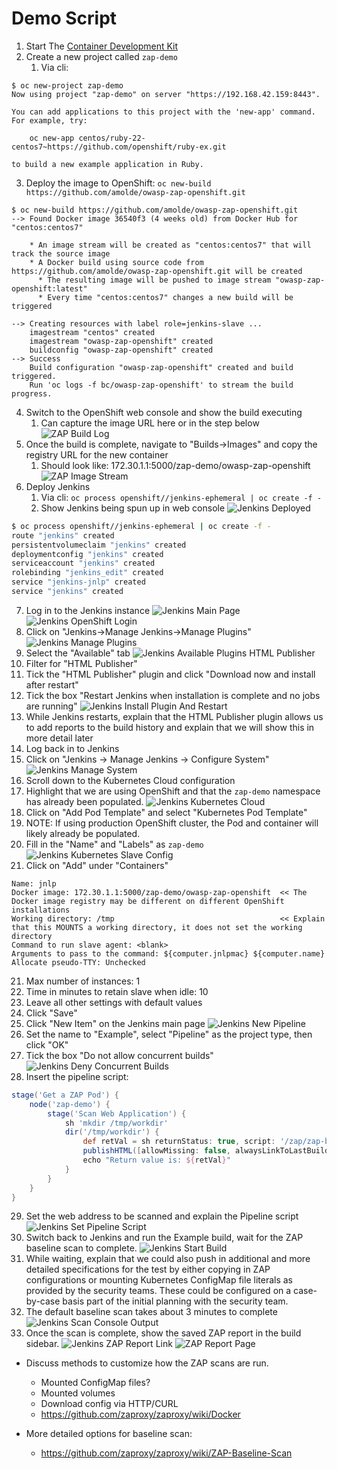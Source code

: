 # Demo Script

1. Start The [Container Development Kit](https://developers.redhat.com/products/cdk/download/)
2. Create a new project called `zap-demo`
   1. Via cli:
```
$ oc new-project zap-demo
Now using project "zap-demo" on server "https://192.168.42.159:8443".

You can add applications to this project with the 'new-app' command. For example, try:

    oc new-app centos/ruby-22-centos7~https://github.com/openshift/ruby-ex.git

to build a new example application in Ruby.
```
3. Deploy the image to OpenShift: `oc new-build https://github.com/amolde/owasp-zap-openshift.git`
```
$ oc new-build https://github.com/amolde/owasp-zap-openshift.git
--> Found Docker image 36540f3 (4 weeks old) from Docker Hub for "centos:centos7"

    * An image stream will be created as "centos:centos7" that will track the source image
    * A Docker build using source code from https://github.com/amolde/owasp-zap-openshift.git will be created
      * The resulting image will be pushed to image stream "owasp-zap-openshift:latest"
      * Every time "centos:centos7" changes a new build will be triggered

--> Creating resources with label role=jenkins-slave ...
    imagestream "centos" created
    imagestream "owasp-zap-openshift" created
    buildconfig "owasp-zap-openshift" created
--> Success
    Build configuration "owasp-zap-openshift" created and build triggered.
    Run 'oc logs -f bc/owasp-zap-openshift' to stream the build progress.
```
4. Switch to the OpenShift web console and show the build executing
   1. Can capture the image URL here or in the step below ![ZAP Build Log](ZAP_Build_Log.png)
5. Once the build is complete, navigate to "Builds->Images" and copy the registry URL for the new container
   1. Should look like: 172.30.1.1:5000/zap-demo/owasp-zap-openshift ![ZAP Image Stream](ZAP_Image_Stream.png)
6. Deploy Jenkins
   1. Via cli: `oc process openshift//jenkins-ephemeral | oc create -f -`
   2. Show Jenkins being spun up in web console ![Jenkins Deployed](Jenkins_Deployed.png)
```bash
$ oc process openshift//jenkins-ephemeral | oc create -f -
route "jenkins" created
persistentvolumeclaim "jenkins" created
deploymentconfig "jenkins" created
serviceaccount "jenkins" created
rolebinding "jenkins_edit" created
service "jenkins-jnlp" created
service "jenkins" created
```
7. Log in to the Jenkins instance ![Jenkins Main Page](Jenkins_Main_Page.png) ![Jenkins OpenShift Login](Jenkins_OpenShift_Login.png)
8. Click on "Jenkins->Manage Jenkins->Manage Plugins" ![Jenkins Manage Plugins](Jenkins_Manage_Plugins.png)
10. Select the "Available" tab ![Jenkins Available Plugins HTML Publisher](Jenkins_Available_Plugins_HTML_Publisher.png)
11. Filter for "HTML Publisher"
12. Tick the "HTML Publisher" plugin and click "Download now and install after restart"
13. Tick the box "Restart Jenkins when installation is complete and no jobs are running" ![Jenkins Install Plugin And Restart](Jenkins_Install_And_Restart.png)
14. While Jenkins restarts, explain that the HTML Publisher plugin allows us to add reports to the build history and explain that we will show this in more detail later
15. Log back in to Jenkins
16. Click on "Jenkins -> Manage Jenkins -> Configure System" ![Jenkins Manage System](Jenkins_Manage_System.png)
17. Scroll down to the Kubernetes Cloud configuration
   1. Highlight that we are using OpenShift and that the `zap-demo` namespace has already been populated. ![Jenkins Kubernetes Cloud](Jenkins_Kubernetes_Cloud.png)
18. Click on "Add Pod Template" and select "Kubernetes Pod Template" 
   1. NOTE: If using production OpenShift cluster, the Pod and container will likely already be populated.
19. Fill in the "Name" and "Labels" as `zap-demo` ![Jenkins Kubernetes Slave Config](Jenkins_Kube_Slave_Config.png)
20. Click on "Add" under "Containers"
```
Name: jnlp
Docker image: 172.30.1.1:5000/zap-demo/owasp-zap-openshift  << The Docker image registry may be different on different OpenShift installations
Working directory: /tmp                                     << Explain that this MOUNTS a working directory, it does not set the working directory
Command to run slave agent: <blank>
Arguments to pass to the command: ${computer.jnlpmac} ${computer.name}
Allocate pseudo-TTY: Unchecked
```
21. Max number of instances: 1
22. Time in minutes to retain slave when idle: 10
23. Leave all other settings with default values
24. Click "Save"
25. Click "New Item" on the Jenkins main page ![Jenkins New Pipeline](Jenkins_New_Pipeline.png)
26. Set the name to "Example", select "Pipeline" as the project type, then click "OK"
27. Tick the box "Do not allow concurrent builds" ![Jenkins Deny Concurrent Builds](Jenkins_Disable_Concurrent_Builds.png)
28. Insert the pipeline script:
```groovy
stage('Get a ZAP Pod') {
    node('zap-demo') {
        stage('Scan Web Application') {
            sh 'mkdir /tmp/workdir'
            dir('/tmp/workdir') {
                def retVal = sh returnStatus: true, script: '/zap/zap-baseline.py -r baseline.html -t http://<some-web-site>'
                publishHTML([allowMissing: false, alwaysLinkToLastBuild: false, keepAll: true, reportDir: '/zap/wrk', reportFiles: 'baseline.html', reportName: 'ZAP Baseline Scan', reportTitles: 'ZAP Baseline Scan'])
                echo "Return value is: ${retVal}"
            }
        }
    }
}
```
29. Set the web address to be scanned and explain the Pipeline script ![Jenkins Set Pipeline Script](Jenkins_Set_Pipeline_Script.png)
30. Switch back to Jenkins and run the Example build, wait for the ZAP baseline scan to complete. ![Jenkins Start Build](Jenkins_Build_Scheduled.png)
   1. While waiting, explain that we could also push in additional and more detailed specifications for the test by either copying in ZAP configurations or mounting Kubernetes ConfigMap file literals as provided by the security teams. These could be configured on a case-by-case basis part of the initial planning with the security team.
   2. The default baseline scan takes about 3 minutes to complete ![Jenkins Scan Console Output](Jenkins_Scan_Console_Output.png)
31. Once the scan is complete, show the saved ZAP report in the build sidebar. ![Jenkins ZAP Report Link](Jenkins_ZAP_Report_Link.png) ![ZAP Report Page](ZAP_Report_Page.png)

* Discuss methods to customize how the ZAP scans are run. 
  * Mounted ConfigMap files?
  * Mounted volumes
  * Download config via HTTP/CURL
  * https://github.com/zaproxy/zaproxy/wiki/Docker

* More detailed options for baseline scan:
  * https://github.com/zaproxy/zaproxy/wiki/ZAP-Baseline-Scan
